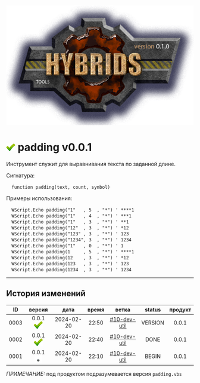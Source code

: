 [![logo](../logo.png)](../docs.md "documentation") 

[M]: ../docs.md        "родитель"
[P]: ../icons/progress.png  "в процессе..."
[S]: ../icons/success.png   "ошибок не обнаружено"
[E]: ../icons/empty.png     "нет данных"

[![S]][M] padding v0.0.1
========================
Инструмент служит для выравнивания текста по заданной длине.  

Сигнатура:  
```vbs
  function padding(text, count, symbol)
```

Примеры использования:  
```vbs
  WScript.Echo padding("1"   , 5  , "*") ' ****1
  WScript.Echo padding("1"   , 4  , "*") ' ***1
  WScript.Echo padding("1"   , 3  , "*") ' **1
  WScript.Echo padding("12"  , 3  , "*") ' *12
  WScript.Echo padding("123" , 3  , "*") ' 123
  WScript.Echo padding("1234", 3  , "*") ' 1234
  WScript.Echo padding("1"   , 0  , "*") ' 1
  WScript.Echo padding(1     , 5  , "*") ' ****1
  WScript.Echo padding(12    , 3  , "*") ' *12
  WScript.Echo padding(123   , 3  , "*") ' 123
  WScript.Echo padding(1234  , 3  , "*") ' 1234
```

--------------------------------------------------------------------------------

История изменений 
-----------------

| **ID** |      версия     |    дата    | время |     ветка      | status  | продукт |  
|:------:|:---------------:|:----------:|:-----:|:--------------:|:-------:|:-------:|  
|  0003  | 0.0.1 [![S]][M] | 2024-02-20 | 22:50 | [#10-dev-util] | VERSION |  0.0.1  |  
|  0002  | 0.0.1 [![S]][M] | 2024-02-20 | 22:40 | [#10-dev-util] |  DONE   |  0.0.1  |  
|  0001  | 0.0.1 [![E]][M] | 2024-02-20 | 22:10 | [#10-dev-util] |  BEGIN  |  0.0.1  |  

*ПРИМЕЧАНИЕ:* под продуктом подразумевается версия `padding.vbs`  

[#10-dev-util]: ../history.md#-v010-dev
